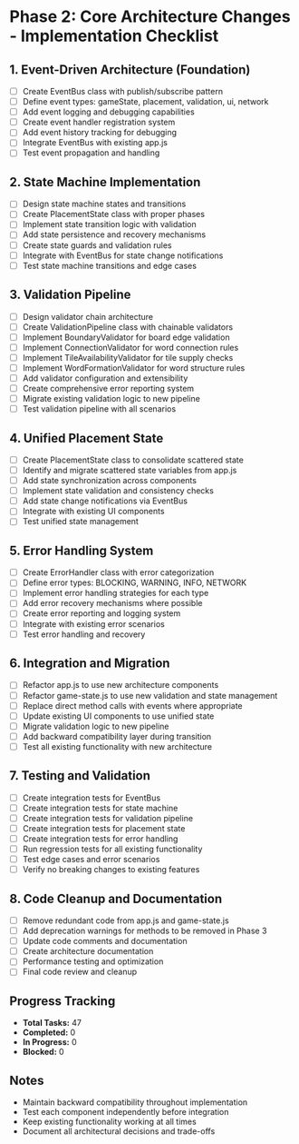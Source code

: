 # Phase 2: Core Architecture Changes - Implementation Checklist

## 1. Event-Driven Architecture (Foundation)
- [ ] Create EventBus class with publish/subscribe pattern
- [ ] Define event types: gameState, placement, validation, ui, network
- [ ] Add event logging and debugging capabilities
- [ ] Create event handler registration system
- [ ] Add event history tracking for debugging
- [ ] Integrate EventBus with existing app.js
- [ ] Test event propagation and handling

## 2. State Machine Implementation
- [ ] Design state machine states and transitions
- [ ] Create PlacementState class with proper phases
- [ ] Implement state transition logic with validation
- [ ] Add state persistence and recovery mechanisms
- [ ] Create state guards and validation rules
- [ ] Integrate with EventBus for state change notifications
- [ ] Test state machine transitions and edge cases

## 3. Validation Pipeline
- [ ] Design validator chain architecture
- [ ] Create ValidationPipeline class with chainable validators
- [ ] Implement BoundaryValidator for board edge validation
- [ ] Implement ConnectionValidator for word connection rules
- [ ] Implement TileAvailabilityValidator for tile supply checks
- [ ] Implement WordFormationValidator for word structure rules
- [ ] Add validator configuration and extensibility
- [ ] Create comprehensive error reporting system
- [ ] Migrate existing validation logic to new pipeline
- [ ] Test validation pipeline with all scenarios

## 4. Unified Placement State
- [ ] Create PlacementState class to consolidate scattered state
- [ ] Identify and migrate scattered state variables from app.js
- [ ] Add state synchronization across components
- [ ] Implement state validation and consistency checks
- [ ] Add state change notifications via EventBus
- [ ] Integrate with existing UI components
- [ ] Test unified state management

## 5. Error Handling System
- [ ] Create ErrorHandler class with error categorization
- [ ] Define error types: BLOCKING, WARNING, INFO, NETWORK
- [ ] Implement error handling strategies for each type
- [ ] Add error recovery mechanisms where possible
- [ ] Create error reporting and logging system
- [ ] Integrate with existing error scenarios
- [ ] Test error handling and recovery

## 6. Integration and Migration
- [ ] Refactor app.js to use new architecture components
- [ ] Refactor game-state.js to use new validation and state management
- [ ] Replace direct method calls with events where appropriate
- [ ] Update existing UI components to use unified state
- [ ] Migrate validation logic to new pipeline
- [ ] Add backward compatibility layer during transition
- [ ] Test all existing functionality with new architecture

## 7. Testing and Validation
- [ ] Create integration tests for EventBus
- [ ] Create integration tests for state machine
- [ ] Create integration tests for validation pipeline
- [ ] Create integration tests for placement state
- [ ] Create integration tests for error handling
- [ ] Run regression tests for all existing functionality
- [ ] Test edge cases and error scenarios
- [ ] Verify no breaking changes to existing features

## 8. Code Cleanup and Documentation
- [ ] Remove redundant code from app.js and game-state.js
- [ ] Add deprecation warnings for methods to be removed in Phase 3
- [ ] Update code comments and documentation
- [ ] Create architecture documentation
- [ ] Performance testing and optimization
- [ ] Final code review and cleanup

## Progress Tracking
- **Total Tasks:** 47
- **Completed:** 0
- **In Progress:** 0
- **Blocked:** 0

## Notes
- Maintain backward compatibility throughout implementation
- Test each component independently before integration
- Keep existing functionality working at all times
- Document all architectural decisions and trade-offs
